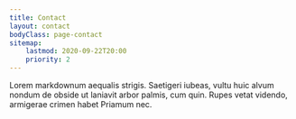 ```yaml
---
title: Contact
layout: contact
bodyClass: page-contact
sitemap:
    lastmod: 2020-09-22T20:00
    priority: 2
---
```


Lorem markdownum aequalis strigis. Saetigeri iubeas, vultu huic alvum nondum de obside ut laniavit arbor palmis, cum quin. Rupes vetat videndo, armigerae crimen habet Priamum nec.

